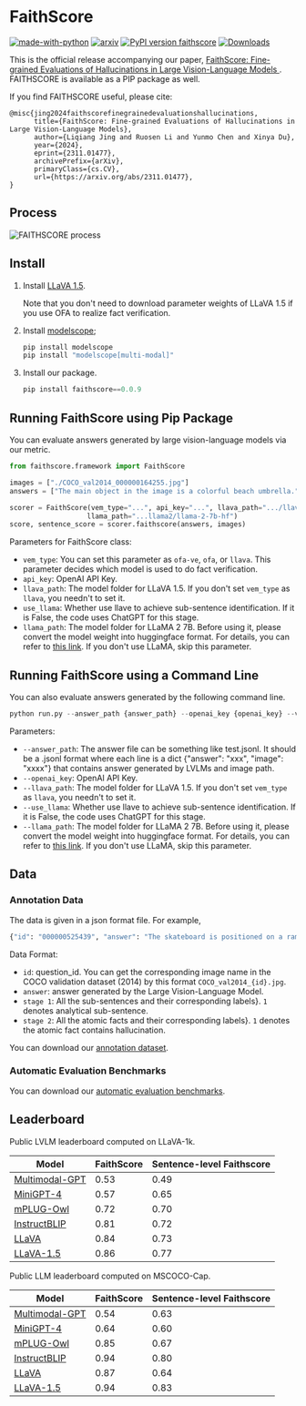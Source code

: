# FaithScore
[![made-with-python](https://img.shields.io/badge/Made%20with-Python-red.svg)](#python)
[![arxiv](https://img.shields.io/badge/arXiv-2311.01477-b31b1b.svg)](https://arxiv.org/abs/2311.01477)
[![PyPI version faithscore](https://badge.fury.io/py/faithscore.svg)](https://pypi.python.org/pypi/faithscore/)
[![Downloads](https://pepy.tech/badge/faithscore)](https://pepy.tech/project/faithscore)

This is the official release accompanying our paper, [FaithScore: Fine-grained Evaluations of Hallucinations in Large Vision-Language Models
](https://arxiv.org/abs/2311.01477). FAITHSCORE is available as a PIP package as well.

If you find FAITHSCORE useful, please cite:
```
@misc{jing2024faithscorefinegrainedevaluationshallucinations,
      title={FaithScore: Fine-grained Evaluations of Hallucinations in Large Vision-Language Models}, 
      author={Liqiang Jing and Ruosen Li and Yunmo Chen and Xinya Du},
      year={2024},
      eprint={2311.01477},
      archivePrefix={arXiv},
      primaryClass={cs.CV},
      url={https://arxiv.org/abs/2311.01477}, 
}
```

## Process
![FAITHSCORE process](faithscore.png)


## Install

1. Install [LLaVA 1.5](https://github.com/haotian-liu/LLaVA). 
   
   Note that you don't need to download parameter weights of LLaVA 1.5 if you use OFA to realize fact verification. 
2. Install [modelscope](https://modelscope.cn/home);
   ```python
   pip install modelscope
   pip install "modelscope[multi-modal]" 
   ```
3. Install our package.
    ```python
    pip install faithscore==0.0.9
    ```

## Running FaithScore using Pip Package
You can evaluate answers generated by large vision-language models via our metric. 

```python
from faithscore.framework import FaithScore

images = ["./COCO_val2014_000000164255.jpg"]
answers = ["The main object in the image is a colorful beach umbrella."]

scorer = FaithScore(vem_type="...", api_key="...", llava_path=".../llava/eval/checkpoints/llava-v1.5-13b", use_llama=False,
                   llama_path="...llama2/llama-2-7b-hf")
score, sentence_score = scorer.faithscore(answers, images)
```

Parameters for FaithScore class:
- `vem_type`: You can set this parameter as `ofa-ve`, `ofa`, or `llava`. This parameter decides which model is used to do fact verification. 
- `api_key`: OpenAI API Key.
- `llava_path`: The model folder for LLaVA 1.5. If you don't set `vem_type` as `llava`, you needn't to set it.
- `use_llama`: Whether use llave to achieve sub-sentence identification. If it is False, the code uses ChatGPT for this stage. 
- `llama_path`: The model folder for LLaMA 2 7B. Before using it, please convert the model weight into huggingface format. For details, you can refer to [this link](https://huggingface.co/docs/transformers/model_doc/llama2). If you don't use LLaMA, skip this parameter.

## Running FaithScore using a Command Line
You can also evaluate answers generated by the following command line.

```python
python run.py --answer_path {answer_path} --openai_key {openai_key} --vem_type {vem_type} --llava_path {llava_path} --llama_path {llama_path} --use_llama {use_llama}
```
Parameters:
- `--answer_path`:  The answer file can be something like test.jsonl. It should be a .jsonl format where each line is a dict {"answer": "xxx", "image": "xxxx"} that contains answer generated by LVLMs and image path.
- `--openai_key`: OpenAI API Key.
- `--llava_path`: The model folder for LLaVA 1.5. If you don't set `vem_type` as `llava`, you needn't to set it.
- `--use_llama`: Whether use llave to achieve sub-sentence identification. If it is False, the code uses ChatGPT for this stage. 
- `--llama_path`: The model folder for LLaMA 2 7B. Before using it, please convert the model weight into huggingface format. For details, you can refer to [this link](https://huggingface.co/docs/transformers/model_doc/llama2). If you don't use LLaMA, skip this parameter.

## Data
### Annotation Data
The data is given in a json format file. For example, 
```python
{"id": "000000525439", "answer": "The skateboard is positioned on a ramp, with the skateboarder standing on it.", "stage 1": {"The skateboard is positioned on a ramp": 1, " with the skateboarder standing on it": 1}, "stage 2": {"There is a skateboard.": 1, "There is a ramp.": 0, "There is a skateboarder.": 1, "The skateboarder is standing on a skateboard.": 0}}
```
Data Format:
- `id`:  question_id. You can get the corresponding image name in the COCO validation dataset (2014) by this format `COCO_val2014_{id}.jpg`. 
- `answer`: answer generated by the Large Vision-Language Model.
- `stage 1`: All the sub-sentences and their corresponding labels}. `1` denotes analytical sub-sentence.
- `stage 2`: All the atomic facts and their corresponding labels}. `1` denotes the atomic fact contains hallucination.

You can download our [annotation dataset](https://github.com/bcdnlp/FAITHSCORE/blob/main/annotation.jsonl).



### Automatic Evaluation Benchmarks
You can download our [automatic evaluation benchmarks](https://drive.google.com/drive/folders/10RyGYrtEdxFC2u8wE_ojeSDslN7CQ4OM?usp=drive_link).

## Leaderboard
Public LVLM leaderboard computed on LLaVA-1k. 

| Model |  FaithScore | Sentence-level Faithscore |
|---|---|---|
| [Multimodal-GPT](https://arxiv.org/abs/2305.04790)                                         | 0.53 | 0.49 |
| [MiniGPT-4](https://arxiv.org/abs/2304.10592)                                        |  0.57 | 0.65 |
| [mPLUG-Owl](https://arxiv.org/abs/2304.14178)                    |  0.72 | 0.70 |
| [InstructBLIP](https://arxiv.org/abs/2305.06500)                  |  0.81 | 0.72 |
| [LLaVA](https://arxiv.org/abs/2304.08485)                    | 0.84 | 0.73 |
| [LLaVA-1.5](https://arxiv.org/abs/2310.03744)                           |  0.86 | 0.77 |


Public LLM leaderboard computed on  MSCOCO-Cap. 


| Model |  FaithScore | Sentence-level Faithscore |
|---|---|---|
| [Multimodal-GPT](https://arxiv.org/abs/2305.04790)                                         | 0.54 | 0.63 |
| [MiniGPT-4](https://arxiv.org/abs/2304.10592)                                        |  0.64 | 0.60 |
| [mPLUG-Owl](https://arxiv.org/abs/2304.14178)                    |  0.85 | 0.67 |
| [InstructBLIP](https://arxiv.org/abs/2305.06500)                  |  0.94 | 0.80 |
| [LLaVA](https://arxiv.org/abs/2304.08485)                    | 0.87 | 0.64 |
| [LLaVA-1.5](https://arxiv.org/abs/2310.03744)                           |  0.94 | 0.83 |

